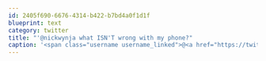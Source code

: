 ```yaml
---
id: 2405f690-6676-4314-b422-b7bd4a0f1d1f
blueprint: text
category: twitter
title: "'@nickwynja what ISN'T wrong with my phone?"
caption: '<span class="username username_linked">@<a href="https://twitter.com/nickwynja" title="Nick Wynja">nickwynja</a></span> what ISN''T wrong with my phone?'
---
```

